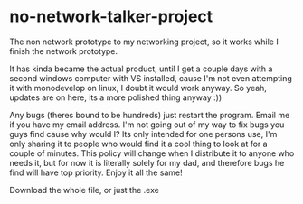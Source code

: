 # no-network-talker-project


The non network prototype to my networking project, so it works while I finish the network prototype.

It has kinda became the actual product, until I get a couple days with a second windows computer with VS installed, cause I'm not even attempting it with monodevelop on linux, I doubt it would work anyway. So yeah, updates are on here, its a more polished thing anyway :))

Any bugs (theres bound to be hundreds) just restart the program. Email me if you have my email address. I'm not going out of my way to fix bugs you guys find cause why would I? Its only intended for one persons use, I'm only sharing it to people who would find it a cool thing to look at for a couple of minutes. This policy will change when I distribute it to anyone who needs it, but for now it is literally solely for my dad, and therefore bugs he find will have top priority. Enjoy it all the same!


Download the whole file, or just the .exe
